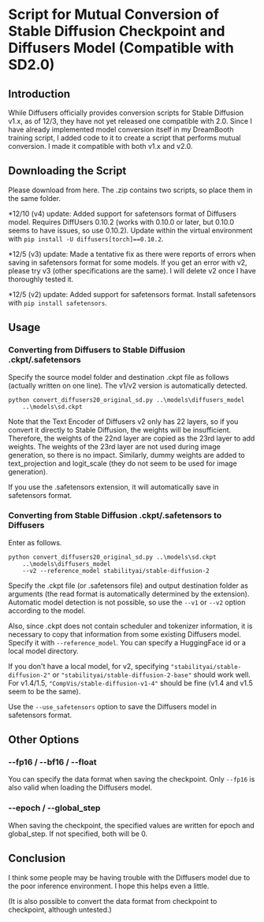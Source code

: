 # Script for Mutual Conversion of Stable Diffusion Checkpoint and Diffusers Model (Compatible with SD2.0)

## Introduction
While Diffusers officially provides conversion scripts for Stable Diffusion v1.x, as of 12/3, they have not yet released one compatible with 2.0. Since I have already implemented model conversion itself in my DreamBooth training script, I added code to it to create a script that performs mutual conversion.
I made it compatible with both v1.x and v2.0.

## Downloading the Script
Please download from here. The .zip contains two scripts, so place them in the same folder.

*12/10 (v4) update: Added support for safetensors format of Diffusers model. Requires DiffUsers 0.10.2 (works with 0.10.0 or later, but 0.10.0 seems to have issues, so use 0.10.2). Update within the virtual environment with `pip install -U diffusers[torch]==0.10.2`.

*12/5 (v3) update: Made a tentative fix as there were reports of errors when saving in safetensors format for some models. If you get an error with v2, please try v3 (other specifications are the same). I will delete v2 once I have thoroughly tested it.

*12/5 (v2) update: Added support for safetensors format. Install safetensors with `pip install safetensors`.

## Usage
### Converting from Diffusers to Stable Diffusion .ckpt/.safetensors
Specify the source model folder and destination .ckpt file as follows (actually written on one line). The v1/v2 version is automatically detected.

```
python convert_diffusers20_original_sd.py ..\models\diffusers_model 
    ..\models\sd.ckpt
```

Note that the Text Encoder of Diffusers v2 only has 22 layers, so if you convert it directly to Stable Diffusion, the weights will be insufficient. Therefore, the weights of the 22nd layer are copied as the 23rd layer to add weights. The weights of the 23rd layer are not used during image generation, so there is no impact. Similarly, dummy weights are added to text_projection and logit_scale (they do not seem to be used for image generation).

If you use the .safetensors extension, it will automatically save in safetensors format.

### Converting from Stable Diffusion .ckpt/.safetensors to Diffusers  
Enter as follows.

```
python convert_diffusers20_original_sd.py ..\models\sd.ckpt 
    ..\models\diffusers_model 
    --v2 --reference_model stabilityai/stable-diffusion-2
```

Specify the .ckpt file (or .safetensors file) and output destination folder as arguments (the read format is automatically determined by the extension).
Automatic model detection is not possible, so use the `--v1` or `--v2` option according to the model.

Also, since .ckpt does not contain scheduler and tokenizer information, it is necessary to copy that information from some existing Diffusers model. Specify it with `--reference_model`. You can specify a HuggingFace id or a local model directory.

If you don't have a local model, for v2, specifying `"stabilityai/stable-diffusion-2"` or `"stabilityai/stable-diffusion-2-base"` should work well.
For v1.4/1.5, `"CompVis/stable-diffusion-v1-4"` should be fine (v1.4 and v1.5 seem to be the same).

Use the `--use_safetensors` option to save the Diffusers model in safetensors format.

## Other Options
### --fp16 / --bf16 / --float
You can specify the data format when saving the checkpoint. Only `--fp16` is also valid when loading the Diffusers model.

### --epoch / --global_step 
When saving the checkpoint, the specified values are written for epoch and global_step. If not specified, both will be 0.

## Conclusion
I think some people may be having trouble with the Diffusers model due to the poor inference environment. I hope this helps even a little.

(It is also possible to convert the data format from checkpoint to checkpoint, although untested.)
